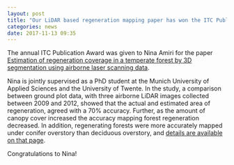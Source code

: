 ```yaml
---
layout: post
title: "Our LiDAR based regeneration mapping paper has won the ITC Publication Award"
categories: news
date: 2017-11-13 09:35
---
```



The annual ITC Publication Award was given to Nina Amiri for the paper [Estimation of regeneration coverage in a temperate forest by 3D segmentation using airborne laser scanning data](http://www.sciencedirect.com/science/article/pii/S0303243416301052). 


Nina is jointly supervised as a PhD student at the Munich University of Applied Sciences and the University of Twente. In the study, a comparison between ground plot data, with three airborne LiDAR images collected between 2009 and 2012, showed that the actual and estimated area of regeneration, agreed with a 70% accuracy. Further, as the amount of canopy cover increased the accuracy mapping forest regeneration decreased. In addition, regenerating forests were more accurately mapped under conifer overstory than deciduous overstory, and [details are available on that page](https://www.itc.nl/Pub/News-overview/2017/in2017-september/Opening-of-the-Academic-Programme-2017-2018.html).

Congratulations to Nina!

